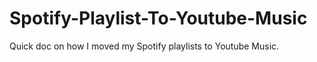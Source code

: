 # Spotify-Playlist-To-Youtube-Music
Quick doc on how I moved my Spotify playlists to Youtube Music. 
